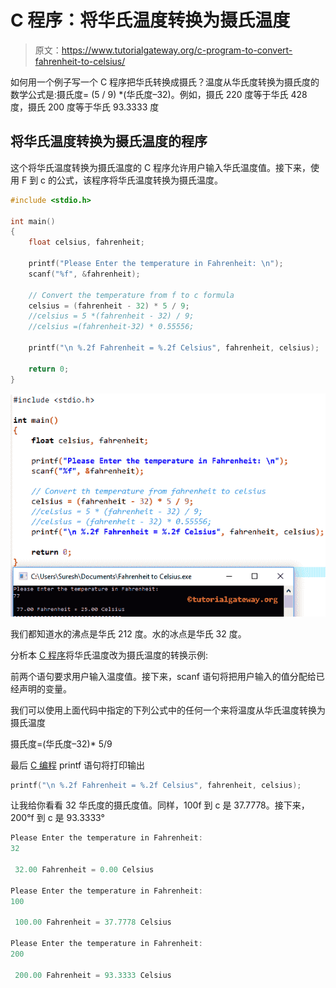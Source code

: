 # C 程序：将华氏温度转换为摄氏温度

> 原文：<https://www.tutorialgateway.org/c-program-to-convert-fahrenheit-to-celsius/>

如何用一个例子写一个 C 程序把华氏转换成摄氏？温度从华氏度转换为摄氏度的数学公式是:摄氏度= (5 / 9) *(华氏度–32)。例如，摄氏 220 度等于华氏 428 度，摄氏 200 度等于华氏 93.3333 度

## 将华氏温度转换为摄氏温度的程序

这个将华氏温度转换为摄氏温度的 C 程序允许用户输入华氏温度值。接下来，使用 F 到 c 的公式，该程序将华氏温度转换为摄氏温度。

```c
#include <stdio.h>

int main()
{
    float celsius, fahrenheit;

    printf("Please Enter the temperature in Fahrenheit: \n");
    scanf("%f", &fahrenheit);

    // Convert the temperature from f to c formula
    celsius = (fahrenheit - 32) * 5 / 9;
    //celsius = 5 *(fahrenheit - 32) / 9;
    //celsius =(fahrenheit-32) * 0.55556; 

    printf("\n %.2f Fahrenheit = %.2f Celsius", fahrenheit, celsius);

    return 0;
}
```

![C program to convert Fahrenheit to Celsius 1](img/fe2a99dec2c555acfbd8b19da37a6cda.png)

我们都知道水的沸点是华氏 212 度。水的冰点是华氏 32 度。

分析本 [C 程序](https://www.tutorialgateway.org/c-programming-examples/)将华氏温度改为摄氏温度的转换示例:

前两个语句要求用户输入温度值。接下来，scanf 语句将把用户输入的值分配给已经声明的变量。

我们可以使用上面代码中指定的下列公式中的任何一个来将温度从华氏温度转换为摄氏温度

摄氏度=(华氏度–32)* 5/9

最后 [C 编程](https://www.tutorialgateway.org/c-programming/) printf 语句将打印输出

```c
printf("\n %.2f Fahrenheit = %.2f Celsius", fahrenheit, celsius);
```

让我给你看看 32 华氏度的摄氏度值。同样，100f 到 c 是 37.7778。接下来，200°f 到 c 是 93.3333°

```c
Please Enter the temperature in Fahrenheit: 
32

 32.00 Fahrenheit = 0.00 Celsius

Please Enter the temperature in Fahrenheit: 
100

 100.00 Fahrenheit = 37.7778 Celsius

Please Enter the temperature in Fahrenheit: 
200

 200.00 Fahrenheit = 93.3333 Celsius
```